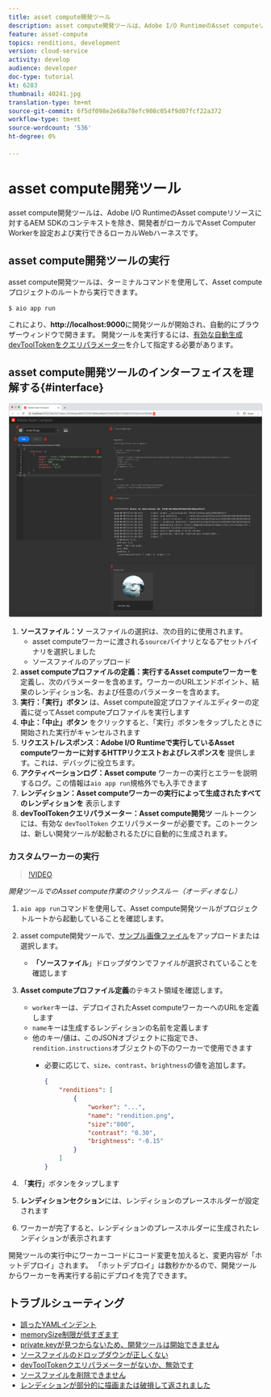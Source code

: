 ```yaml
---
title: asset compute開発ツール
description: asset compute開発ツールは、Adobe I/O RuntimeのAsset computeリソースに対するAEM SDKのコンテキストを除き、開発者がローカルでAsset Computer Workerを設定および実行できるローカルWebハーネスです。
feature: asset-compute
topics: renditions, development
version: cloud-service
activity: develop
audience: developer
doc-type: tutorial
kt: 6283
thumbnail: 40241.jpg
translation-type: tm+mt
source-git-commit: 6f5df098e2e68a78efc908c054f9d07fcf22a372
workflow-type: tm+mt
source-wordcount: '536'
ht-degree: 0%

---
```



# asset compute開発ツール

asset compute開発ツールは、Adobe I/O RuntimeのAsset computeリソースに対するAEM SDKのコンテキストを除き、開発者がローカルでAsset Computer Workerを設定および実行できるローカルWebハーネスです。

## asset compute開発ツールの実行

asset compute開発ツールは、ターミナルコマンドを使用して、Asset computeプロジェクトのルートから実行できます。

```
$ aio app run
```

これにより、__http://localhost:9000__&#x200B;に開発ツールが開始され、自動的にブラウザーウィンドウで開きます。 開発ツールを実行するには、[有効な自動生成devToolTokenをクエリパラメーター](#troubleshooting__devtooltoken)を介して指定する必要があります。

## asset compute開発ツールのインターフェイスを理解する{#interface}

![asset compute開発ツール](./assets/development-tool/asset-compute-dev-tool.png)

1. __ソースファイル：ソ__ ースファイルの選択は、次の目的に使用されます。
   + asset computeワーカーに渡される`source`バイナリとなるアセットバイナリを選択しました
   + ソースファイルのアップロード
1. __asset computeプロファイルの定義：実行するAsset computeワーカーを__ 定義し、次のパラメーターを含めます。ワーカーのURLエンドポイント、結果のレンディション名、および任意のパラメーターを含めます。
1. __実行：「実行」ボタン__ は、Asset compute設定プロファイルエディターの定義に従ってAsset computeプロファイルを実行します
1. __中止：「中止」ボタン__ をクリックすると、「実行」ボタンをタップしたときに開始された実行がキャンセルされます
1. __リクエスト/レスポンス：Adobe I/O Runtimeで実行しているAsset computeワーカーに対するHTTPリクエストおよびレスポンスを__ 提供します。これは、デバッグに役立ちます。
1. __アクティベーションログ：Asset compute__ ワーカーの実行とエラーを説明するログ。この情報は`aio app run`規格外でも入手できます
1. __レンディション：Asset computeワーカーの実行によって生成されたすべてのレンディションを__ 表示します
1. __devToolTokenクエリパラメーター：Asset compute開発ツ__ ールトークンには、有効な `devToolToken` クエリパラメーターが必要です。このトークンは、新しい開発ツールが起動されるたびに自動的に生成されます。

### カスタムワーカーの実行

>[!VIDEO](https://video.tv.adobe.com/v/40241?quality=12&learn=on)

_開発ツールでのAsset compute作業のクリックスルー（オーディオなし）_

1. `aio app run`コマンドを使用して、Asset compute開発ツールがプロジェクトルートから起動していることを確認します。
1. asset compute開発ツールで、[サンプル画像ファイル](../assets/samples/sample-file.jpg)をアップロードまたは選択します。
   + __「ソースファイル__」ドロップダウンでファイルが選択されていることを確認します
1. __Asset computeプロファイル定義__&#x200B;のテキスト領域を確認します。
   + `worker`キーは、デプロイされたAsset computeワーカーへのURLを定義します
   + `name`キーは生成するレンディションの名前を定義します
   + 他のキー/値は、このJSONオブジェクトに指定でき、`rendition.instructions`オブジェクトの下のワーカーで使用できます
      + 必要に応じて、`size`、`contrast`、`brightness`の値を追加します。

         ```json
         {
             "renditions": [
                 {
                     "worker": "...",
                     "name": "rendition.png",
                     "size":"800",
                     "contrast": "0.30",
                     "brightness": "-0.15"
                 }
             ]
         }
         ```

1. 「__実行__」ボタンをタップします
1. __レンディションセクション__&#x200B;には、レンディションのプレースホルダーが設定されます
1. ワーカーが完了すると、レンディションのプレースホルダーに生成されたレンディションが表示されます

開発ツールの実行中にワーカーコードにコード変更を加えると、変更内容が「ホットデプロイ」されます。 「ホットデプロイ」は数秒かかるので、開発ツールからワーカーを再実行する前にデプロイを完了できます。

## トラブルシューティング

+ [誤ったYAMLインデント](../troubleshooting.md#incorrect-yaml-indentation)
+ [memorySize制限が低すぎます](../troubleshooting.md#memorysize-limit-is-set-too-low)
+ [private.keyが見つからないため、開発ツールは開始できません](../troubleshooting.md#missing-private-key)
+ [ソースファイルのドロップダウンが正しくない](../troubleshooting.md#source-files-dropdown-incorrect)
+ [devToolTokenクエリパラメーターがないか、無効です](../troubleshooting.md#missing-or-invalid-devtooltoken-query-parameter)
+ [ソースファイルを削除できません](../troubleshooting.md#unable-to-remove-source-files)
+ [レンディションが部分的に描画または破損して返されました](../troubleshooting.md#rendition-returned-partially-drawn-or-corrupt)
